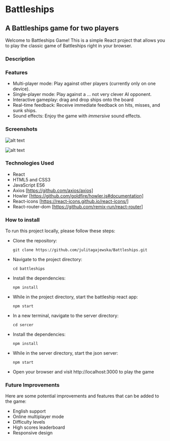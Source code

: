 # Battleships

## A Battleships game for two players
Welcome to Battleships Game! This is a simple React project that allows you to play the classic game of Battleships right in your browser.

### Description

### Features
- Multi-player mode: Play against other players (currently only on one device).
- Single-player mode: Play against a ... not very clever AI opponent.
- Interactive gameplay: drag and drop ships onto the board
- Real-time feedback: Receive immediate feedback on hits, misses, and sunk ships.
- Sound effects: Enjoy the game with *immersive* sound effects.

### Screenshots
![alt text]([https://github.com/adam-p/markdown-here/raw/master/src/common/images/icon48.png](https://github.com/julitagajewska/Battleships/blob/master/src/components/assets/battleships-screenshot-1.png) "Screenshot - battleships game")

![alt text]([https://github.com/adam-p/markdown-here/raw/master/src/common/images/icon48.png](https://github.com/julitagajewska/Battleships/blob/master/src/components/assets/battleships-screenshot-2.png) "Screenshot - menu")

### Technologies Used
- React
- HTML5 and CSS3
- JavaScript ES6
- Axios [https://github.com/axios/axios]
- Howler [https://github.com/goldfire/howler.js#documentation]
- React-icons [https://react-icons.github.io/react-icons/]
- React-router-dom [https://github.com/remix-run/react-router]


### How to install
To run this project locally, please follow these steps:
- Clone the repository:
  ```
  git clone https://github.com/julitagajewska/Battleships.git
  ```
- Navigate to the project directory:
  ```
  cd battleships
  ```
- Install the dependencies:
  ```
  npm install
  ```
- While in the project directory, start the battleship react app:
  ```
  npm start
  ```
- In a new terminal, navigate to the server directory:
  ```
  cd sercer
  ```
- Install the dependencies:
  ```
  npm install
  ```
- While in the server directory, start the json server:
  ```
  npm start
  ```
- Open your browser and visit http://localhost:3000 to play the game

### Future Improvements
Here are some potential improvements and features that can be added to the game:
- English support
- Online multiplayer mode
- Difficulty levels
- High scores leaderboard
- Responsive design
